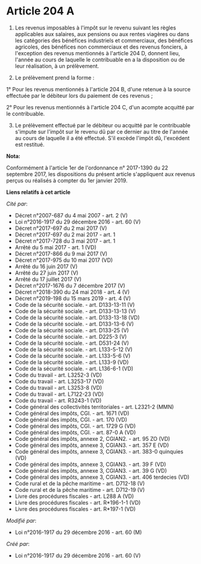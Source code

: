 # Article 204 A

1. Les revenus imposables à l'impôt sur le revenu suivant les règles applicables aux salaires, aux pensions ou aux rentes
viagères ou dans les catégories des bénéfices industriels et commerciaux, des bénéfices agricoles, des bénéfices non
commerciaux et des revenus fonciers, à l'exception des revenus mentionnés à l'article 204 D, donnent lieu, l'année au cours
de laquelle le contribuable en a la disposition ou de leur réalisation, à un prélèvement.

2. Le prélèvement prend la forme :

1° Pour les revenus mentionnés à l'article 204 B, d'une retenue à la source effectuée par le débiteur lors du paiement de ces
revenus ;

2° Pour les revenus mentionnés à l'article 204 C, d'un acompte acquitté par le contribuable.

3. Le prélèvement effectué par le débiteur ou acquitté par le contribuable s'impute sur l'impôt sur le revenu dû par ce
dernier au titre de l'année au cours de laquelle il a été effectué. S'il excède l'impôt dû, l'excédent est restitué.

**Nota:**

Conformément à l'article 1er de l'ordonnance n° 2017-1390 du 22 septembre 2017, les dispositions du présent article
s'appliquent aux revenus perçus ou réalisés à compter du 1er janvier 2019.

**Liens relatifs à cet article**

_Cité par_:

  - Décret n°2007-687 du 4 mai 2007 - art. 2 (V)
  - Loi n°2016-1917 du 29 décembre 2016 - art. 60 (V)
  - Décret n°2017-697 du 2 mai 2017 (V)
  - Décret n°2017-697 du 2 mai 2017 - art. 1
  - Décret n°2017-728 du 3 mai 2017 - art. 1
  - Arrêté du 5 mai 2017 - art. 1 (VD)
  - Décret n°2017-866 du 9 mai 2017 (V)
  - Décret n°2017-975 du 10 mai 2017 (VD)
  - Arrêté du 16 juin 2017 (V)
  - Arrêté du 27 juin 2017 (V)
  - Arrêté du 17 juillet 2017 (V)
  - Décret n°2017-1676 du 7 décembre 2017 (V)
  - Décret n°2018-390 du 24 mai 2018 - art. 4 (V)
  - Décret n°2019-198 du 15 mars 2019 - art. 4 (V)
  - Code de la sécurité sociale. - art. D133-13-11 (V)
  - Code de la sécurité sociale. - art. D133-13-13 (V)
  - Code de la sécurité sociale. - art. D133-13-18 (VD)
  - Code de la sécurité sociale. - art. D133-13-6 (V)
  - Code de la sécurité sociale. - art. D133-25 (V)
  - Code de la sécurité sociale. - art. D225-3 (V)
  - Code de la sécurité sociale. - art. D531-24 (V)
  - Code de la sécurité sociale. - art. L133-5-12 (V)
  - Code de la sécurité sociale. - art. L133-5-6 (V)
  - Code de la sécurité sociale. - art. L133-9 (VD)
  - Code de la sécurité sociale. - art. L136-6-1 (VD)
  - Code du travail - art. L3252-3 (VD)
  - Code du travail - art. L3253-17 (VD)
  - Code du travail - art. L3253-8 (VD)
  - Code du travail - art. L7122-23 (VD)
  - Code du travail - art. R3243-1 (VD)
  - Code général des collectivités territoriales - art. L2321-2 (MMN)
  - Code général des impôts, CGI. - art. 1671 (VD)
  - Code général des impôts, CGI. - art. 170 (VD)
  - Code général des impôts, CGI. - art. 1729 G (VD)
  - Code général des impôts, CGI. - art. 87-0 A (VD)
  - Code général des impôts, annexe 2, CGIAN2. - art. 95 ZO (VD)
  - Code général des impôts, annexe 3, CGIAN3. - art. 357 E (VD)
  - Code général des impôts, annexe 3, CGIAN3. - art. 383-0 quinquies (VD)
  - Code général des impôts, annexe 3, CGIAN3. - art. 39 F (VD)
  - Code général des impôts, annexe 3, CGIAN3. - art. 39 G (VD)
  - Code général des impôts, annexe 3, CGIAN3. - art. 406 terdecies (VD)
  - Code rural et de la pêche maritime - art. D712-18 (V)
  - Code rural et de la pêche maritime - art. D712-19 (V)
  - Livre des procédures fiscales - art. L288 A (VD)
  - Livre des procédures fiscales - art. R*196-1-1 (VD)
  - Livre des procédures fiscales - art. R*197-1 (VD)

_Modifié par_:

  - Loi n°2016-1917 du 29 décembre 2016 - art. 60 (M)

_Créé par_:

  - Loi n°2016-1917 du 29 décembre 2016 - art. 60 (V)
